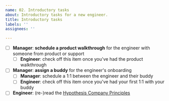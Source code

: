 ```yaml
---
name: 02. Introductory tasks
about: Introductory tasks for a new engineer.
title: Introductory tasks
labels: ''
assignees: ''

---
```


- [ ] **Manager**: **schedule a product walkthrough** for the engineer with someone from product or support
  - [ ] **Engineer**: check off this item once you've had the product walkthrough
- [ ] **Manager**: **assign a buddy** for the engineer's onboarding
  - [ ] **Manager**: schedule a 1:1 between the engineer and their buddy
  - [ ] **Engineer**: check off this item once you've had your first 1:1 with your buddy
- [ ] **Engineer**: (re-)read the [Hypothesis Company Principles](https://web.hypothes.is/principles/)

